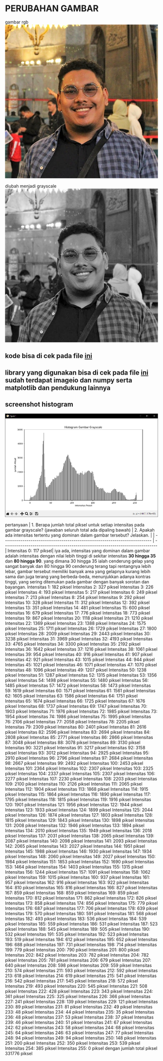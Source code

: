 # PERUBAHAN GAMBAR

gambar rgb
![gambar](./gambar.jpg)

diubah menjadi grayscale
![gambar](./gray_image.jpg)

## kode bisa di cek pada file [ini](./main.py)

## library yang digunakan bisa di cek pada file [ini](./requirements.txt) sudah terdapat imageio dan numpy serta matplotlib dan pendukung lainnya

## screenshot histogram

![gambar](./screenshot.png)

pertanyaan
| 1. Berapa jumlah total piksel untuk setiap intensitas pada gambar grayscale? (jawaban seluruh total ada dipaling bawah) | 2. Apakah ada intensitas tertentu yang dominan dalam gambar tersebut? Jelaskan. |
| ---------------------------------------------------------------------------- | ------------------------------------------------------------------------------- |
Intensitas 0: 117 piksel| iya ada, intensitas yang dominan dalam gambar adalah intensitas dengan nilai lebih tinggi di sekitar intensitas **30 hingga 35** dan **80 hingga 90**. yang dimana 30 hingga 35 ialah cenderung gelap yang sangat banyak dan 80 hingga 90 cenderung terang tapi rentangnya lebih lebar, gambar tersebut memiliki banyak area yang gelapnya kurang lebih sama dan juga terang yang berbeda-beda, menunjukkan adanya kontras tinggi, yang sering ditemukan pada gambar dengan banyak sorotan dan bayangan.
Intensitas 1: 182 piksel
Intensitas 2: 327 piksel
Intensitas 3: 226 piksel
Intensitas 4: 193 piksel
Intensitas 5: 217 piksel
Intensitas 6: 249 piksel
Intensitas 7: 213 piksel
Intensitas 8: 254 piksel
Intensitas 9: 292 piksel
Intensitas 10: 328 piksel
Intensitas 11: 312 piksel
Intensitas 12: 392 piksel
Intensitas 13: 351 piksel
Intensitas 14: 481 piksel
Intensitas 15: 600 piksel
Intensitas 16: 679 piksel
Intensitas 17: 776 piksel
Intensitas 18: 773 piksel
Intensitas 19: 867 piksel
Intensitas 20: 1118 piksel
Intensitas 21: 1210 piksel
Intensitas 22: 1369 piksel
Intensitas 23: 1388 piksel
Intensitas 24: 1575 piksel
Intensitas 25: 1711 piksel
Intensitas 26: 1729 piksel
Intensitas 27: 1800 piksel
Intensitas 28: 2009 piksel
Intensitas 29: 2443 piksel
Intensitas 30: 3238 piksel
Intensitas 31: 3969 piksel
Intensitas 32: 4193 piksel
Intensitas 33: 4765 piksel
Intensitas 34: 3300 piksel
Intensitas 35: 2192 piksel
Intensitas 36: 1642 piksel
Intensitas 37: 1216 piksel
Intensitas 38: 1061 piksel
Intensitas 39: 954 piksel
Intensitas 40: 916 piksel
Intensitas 41: 907 piksel
Intensitas 42: 921 piksel
Intensitas 43: 1015 piksel
Intensitas 44: 944 piksel
Intensitas 45: 1021 piksel
Intensitas 46: 1071 piksel
Intensitas 47: 1070 piksel
Intensitas 48: 1096 piksel
Intensitas 49: 1207 piksel
Intensitas 50: 1238 piksel
Intensitas 51: 1287 piksel
Intensitas 52: 1315 piksel
Intensitas 53: 1356 piksel
Intensitas 54: 1498 piksel
Intensitas 55: 1480 piksel
Intensitas 56: 1485 piksel
Intensitas 57: 1472 piksel
Intensitas 58: 1473 piksel
Intensitas 59: 1619 piksel
Intensitas 60: 1571 piksel
Intensitas 61: 1561 piksel
Intensitas 62: 1605 piksel
Intensitas 63: 1586 piksel
Intensitas 64: 1751 piksel
Intensitas 65: 1674 piksel
Intensitas 66: 1725 piksel
Intensitas 67: 1676 piksel
Intensitas 68: 1737 piksel
Intensitas 69: 1747 piksel
Intensitas 70: 1903 piksel
Intensitas 71: 1976 piksel
Intensitas 72: 1985 piksel
Intensitas 73: 1954 piksel
Intensitas 74: 1986 piksel
Intensitas 75: 1995 piksel
Intensitas 76: 2106 piksel
Intensitas 77: 2058 piksel
Intensitas 78: 2205 piksel
Intensitas 79: 2309 piksel
Intensitas 80: 2401 piksel
Intensitas 81: 2616 piksel
Intensitas 82: 2596 piksel
Intensitas 83: 2694 piksel
Intensitas 84: 2808 piksel
Intensitas 85: 2771 piksel
Intensitas 86: 2866 piksel
Intensitas 87: 3048 piksel
Intensitas 88: 3078 piksel
Intensitas 89: 3130 piksel
Intensitas 90: 3221 piksel
Intensitas 91: 3217 piksel
Intensitas 92: 3158 piksel
Intensitas 93: 3012 piksel
Intensitas 94: 2925 piksel
Intensitas 95: 2910 piksel
Intensitas 96: 2796 piksel
Intensitas 97: 2684 piksel
Intensitas 98: 2667 piksel
Intensitas 99: 2492 piksel
Intensitas 100: 2453 piksel
Intensitas 101: 2364 piksel
Intensitas 102: 2307 piksel
Intensitas 103: 2325 piksel
Intensitas 104: 2337 piksel
Intensitas 105: 2307 piksel
Intensitas 106: 2277 piksel
Intensitas 107: 2230 piksel
Intensitas 108: 2203 piksel
Intensitas 109: 2100 piksel
Intensitas 110: 2126 piksel
Intensitas 111: 2065 piksel
Intensitas 112: 1904 piksel
Intensitas 113: 1868 piksel
Intensitas 114: 1915 piksel
Intensitas 115: 1864 piksel
Intensitas 116: 1890 piksel
Intensitas 117: 1795 piksel
Intensitas 118: 1815 piksel
Intensitas 119: 1916 piksel
Intensitas 120: 1901 piksel
Intensitas 121: 1956 piksel
Intensitas 122: 1944 piksel
Intensitas 123: 1933 piksel
Intensitas 124: 1899 piksel
Intensitas 125: 2044 piksel
Intensitas 126: 1874 piksel
Intensitas 127: 1803 piksel
Intensitas 128: 1815 piksel
Intensitas 129: 1843 piksel
Intensitas 130: 1898 piksel
Intensitas 131: 2008 piksel
Intensitas 132: 1946 piksel
Intensitas 133: 1894 piksel
Intensitas 134: 2010 piksel
Intensitas 135: 1949 piksel
Intensitas 136: 2018 piksel
Intensitas 137: 2031 piksel
Intensitas 138: 2065 piksel
Intensitas 139: 2087 piksel
Intensitas 140: 2098 piksel
Intensitas 141: 2093 piksel
Intensitas 142: 2065 piksel
Intensitas 143: 2027 piksel
Intensitas 144: 1951 piksel
Intensitas 145: 1988 piksel
Intensitas 146: 1930 piksel
Intensitas 147: 1934 piksel
Intensitas 148: 2060 piksel
Intensitas 149: 2027 piksel
Intensitas 150: 1984 piksel
Intensitas 151: 1853 piksel
Intensitas 152: 1690 piksel
Intensitas 153: 1464 piksel
Intensitas 154: 1403 piksel
Intensitas 155: 1315 piksel
Intensitas 156: 1244 piksel
Intensitas 157: 1091 piksel
Intensitas 158: 1062 piksel
Intensitas 159: 1015 piksel
Intensitas 160: 937 piksel
Intensitas 161: 957 piksel
Intensitas 162: 916 piksel
Intensitas 163: 922 piksel
Intensitas 164: 810 piksel
Intensitas 165: 816 piksel
Intensitas 166: 827 piksel
Intensitas 167: 859 piksel
Intensitas 168: 859 piksel
Intensitas 169: 859 piksel
Intensitas 170: 812 piksel
Intensitas 171: 862 piksel
Intensitas 172: 826 piksel
Intensitas 173: 858 piksel
Intensitas 174: 856 piksel
Intensitas 175: 779 piksel
Intensitas 176: 687 piksel
Intensitas 177: 706 piksel
Intensitas 178: 639 piksel
Intensitas 179: 570 piksel
Intensitas 180: 591 piksel
Intensitas 181: 568 piksel
Intensitas 182: 493 piksel
Intensitas 183: 536 piksel
Intensitas 184: 539 piksel
Intensitas 185: 559 piksel
Intensitas 186: 531 piksel
Intensitas 187: 523 piksel
Intensitas 188: 545 piksel
Intensitas 189: 505 piksel
Intensitas 190: 532 piksel
Intensitas 191: 535 piksel
Intensitas 192: 523 piksel
Intensitas 193: 519 piksel
Intensitas 194: 612 piksel
Intensitas 195: 652 piksel
Intensitas 196: 688 piksel
Intensitas 197: 731 piksel
Intensitas 198: 714 piksel
Intensitas 199: 779 piksel
Intensitas 200: 790 piksel
Intensitas 201: 800 piksel
Intensitas 202: 842 piksel
Intensitas 203: 782 piksel
Intensitas 204: 782 piksel
Intensitas 205: 781 piksel
Intensitas 206: 679 piksel
Intensitas 207: 640 piksel
Intensitas 208: 598 piksel
Intensitas 209: 559 piksel
Intensitas 210: 574 piksel
Intensitas 211: 593 piksel
Intensitas 212: 592 piksel
Intensitas 213: 618 piksel
Intensitas 214: 619 piksel
Intensitas 215: 541 piksel
Intensitas 216: 542 piksel
Intensitas 217: 545 piksel
Intensitas 218: 572 piksel
Intensitas 219: 493 piksel
Intensitas 220: 545 piksel
Intensitas 221: 508 piksel
Intensitas 222: 428 piksel
Intensitas 223: 343 piksel
Intensitas 224: 361 piksel
Intensitas 225: 325 piksel
Intensitas 226: 366 piksel
Intensitas 227: 241 piksel
Intensitas 228: 139 piksel
Intensitas 229: 121 piksel
Intensitas 230: 89 piksel
Intensitas 231: 81 piksel
Intensitas 232: 49 piksel
Intensitas 233: 48 piksel
Intensitas 234: 44 piksel
Intensitas 235: 35 piksel
Intensitas 236: 48 piksel
Intensitas 237: 53 piksel
Intensitas 238: 37 piksel
Intensitas 239: 46 piksel
Intensitas 240: 51 piksel
Intensitas 241: 67 piksel
Intensitas 242: 62 piksel
Intensitas 243: 58 piksel
Intensitas 244: 68 piksel
Intensitas 245: 64 piksel
Intensitas 246: 63 piksel
Intensitas 247: 77 piksel
Intensitas 248: 94 piksel
Intensitas 249: 94 piksel
Intensitas 250: 148 piksel
Intensitas 251: 200 piksel
Intensitas 252: 350 piksel
Intensitas 253: 539 piksel
Intensitas 254: 385 piksel
Intensitas 255: 0 piksel
dengan jumlah total piksel 331776 piksel

